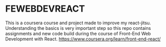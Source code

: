 # FEWEBDEVREACT

This is a coursera course and project made to improve my react-jitsu. Understanding the basics is very important step so this repo contains assignments and new code build during the course of Front-End Web Development with React.
https://www.coursera.org/learn/front-end-react/
